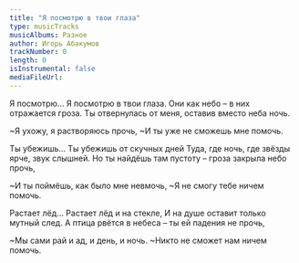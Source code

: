 ```yaml
---
title: "Я посмотрю в твои глаза"
type: musicTracks
musicAlbums: Разное
author: Игорь Абакумов
trackNumber: 0
length: 0
isInstrumental: false
mediaFileUrl: 
---
```


Я посмотрю... Я посмотрю в твои глаза.
Они как небо – в них отражается гроза.
Ты отвернулась от меня, оставив вместо неба ночь.

~Я ухожу, я растворяюсь прочь,
~И ты уже не сможешь мне помочь.

Ты убежишь... Ты убежишь от скучных дней
Туда, где ночь, где звёзды ярче, звук слышней.
Но ты найдёшь там пустоту – гроза закрыла небо прочь,

~И ты поймёшь, как было мне невмочь,
~Я не смогу тебе ничем помочь.

Растает лёд... Растает лёд и на стекле,
И на душе оставит только мутный след.
А птица рвётся в небеса – ты ей падения не прочь,

~Мы сами рай и ад, и день, и ночь.
~Никто не сможет нам ничем помочь.

